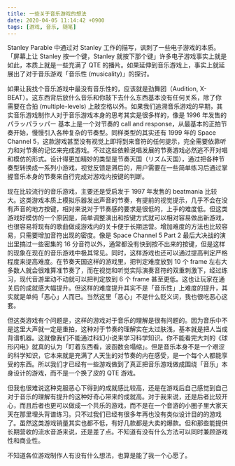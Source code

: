 ```yaml
---
title: 一些关于音乐游戏的想法
date: 2020-04-05 11:14:42 +0900
tags: [游戏, 音乐, 随笔]
---
```


Stanley Parable 中通过对 Stanley 工作的描写，讽刺了一些电子游戏的本质。「屏幕上让 Stanley 按一个键，Stanley 就按下那个键」许多电子游戏事实上就是如此，本质上就是一些充满了 QTE 的播片。如果延伸到音乐游戏上，事实上就延展出了对于音乐游戏「音乐性 (musicality)」的探讨。

如果让我找个音乐游戏中最没有音乐性的，应该就是劲舞团（Audition, X-BEAT）。这东西背后放什么音乐和你敲下去什么东西基本没有任何关系，除了你需要在合拍 (multiple-levels) 上敲空格以外。如果我们追溯音乐游戏的早期，其实音乐游戏制作人对于音乐游戏本身的思考其实是很多样的，像是 1996 年发售的 パラッパラッパー 基本上是一个对节奏的 call and response，从最基本的正拍节奏开始，慢慢引入各种复杂的节奏型。同样类型的其实还有 1999 年的 Space Channel 5，这款游戏甚至没有视觉上即将到来音符的任何提示，完全需要依靠听力和对节奏的记忆来完成游戏。不过这些依赖说唱发展的节奏游戏必然逃不开对唱和模仿的形式。设计得更加精妙的类型是节奏天国（リズム天国），通过把各种节奏型转换成一系列小游戏，视觉反馈是滞后的，用户需要在一些简单练习后通过掌握音乐本身的节奏来自行完成对游戏内按键的判断。

现在比较流行的音乐游戏，主要还是受启发于 1997 年发售的 beatmania 比较大。这类游戏本质上模拟乐器发出声音的节奏，有提前的视觉提示，几乎不会在没有声音的地方按键，相对来说对于节奏感的要求是很低的，上手的难度低。但这类游戏好模仿的一个原因是，简单调整演出和按键方式就可以相对容易做出新游戏，也很容易将现有的歌曲做成游戏内的关卡便于长期运营。增加难度的方法也比较容易，只需要增加音符出现的密度。像是 Space Channel 5 Part 2 最后大决战的演出里搞过一些密集的 16 分音符以外，通常都没有快到按不出来的按键，但是这样的现象在现在的音乐游戏中极其常见。同时，这样游戏也还可以通过提高判定严格程度来提高难度。在节奏天国这样的游戏里，把判定难度放到 10 个 frame 左右大多数人就会很难算准节奏了，而在视觉和听觉实际演奏音符的双重刺激下，经过练习，现代音游里动不动就可以把判定放到 6 个 frame 甚至更低。这也让玩家在通关后的成就感大幅提升。但这样的难度提升其实不是「音乐性」上难度的提升，其实就是单纯「恶心」人而已。当然这里「恶心」不是什么贬义词，我也很吃恶心这套。

但这类游戏有个问题是，这样的游戏对于音乐的理解是很有问题的。因为音乐中不是这里大声就一定是重拍，这种对于节奏的理解实在太过肤浅，基本就是把人当成背谱机器。这就像我们不能通过科幻小说来学习科学知识。你不能看完大刘的《球形闪电》就真的认为「盯着东西看，波函数会塌缩」。但是音乐本身不是一个艰涩的科学知识，它本来就是充满了人天生的对节奏的内在感受，是一个每个人都能享受的东西。所以我们才已经有一些游戏做到了真正把音乐游戏做成围绕「音乐」本身设计的游戏，而不是一个换了皮的 QTE 游戏。

但我也很难说这种克服恶心下得到的成就感比较高，还是在游戏后自己感觉到自己对于音乐的理解有提升的这种好奇心带来的成就高。对于我来说，还是后者比较开心，而且后者也更可以做成一个共乐的游戏，而不是在一个音游的小圈子里大家天天在那里埋头背谱练习。只不过我们已经有很多年再也没有类似设计目的的游戏了。虽然这类游戏销量其实也都不低，有好几款都是大卖的爆款。但和那些能提供长期营收的流水音游来说，还是差了点。不知道有没有什么方法可以同时兼顾游戏性和商业性。

不知道各位游戏制作人有没有什么想法，也算是能了我一个心愿了。
